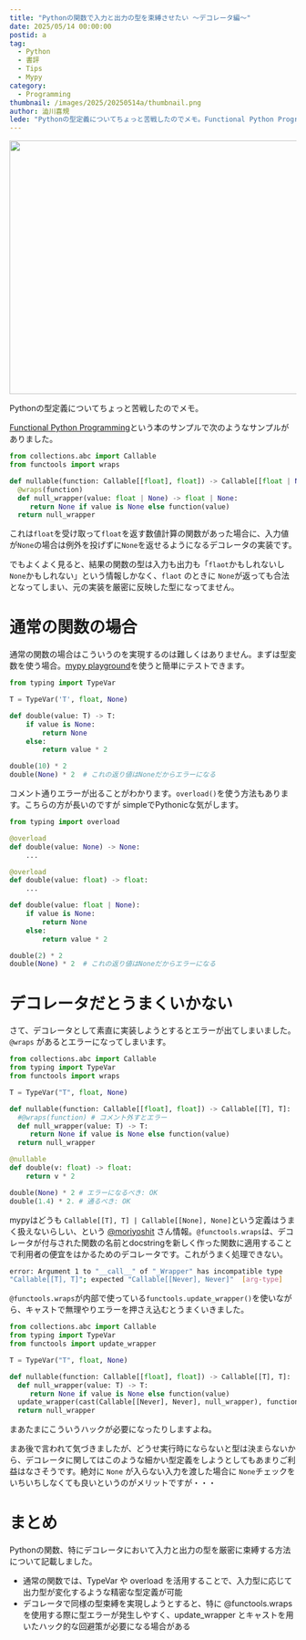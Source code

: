 ```yaml
---
title: "Pythonの関数で入力と出力の型を束縛させたい 〜デコレータ編〜"
date: 2025/05/14 00:00:00
postid: a
tag:
  - Python
  - 書評
  - Tips
  - Mypy
category:
  - Programming
thumbnail: /images/2025/20250514a/thumbnail.png
author: 澁川喜規
lede: "Pythonの型定義についてちょっと苦戦したのでメモ。Functional Python Programmingという本のサンプルで次のようなサンプルがありました。"
---
```


<img src="/images/2025/20250514a/python.png" alt="" width="715" height="445">

Pythonの型定義についてちょっと苦戦したのでメモ。

[Functional Python Programming](https://www.amazon.co.jp/-/en/Steven-F-Lott/dp/1803232579)という本のサンプルで次のようなサンプルがありました。

```py
from collections.abc import Callable
from functools import wraps

def nullable(function: Callable[[float], float]) -> Callable[[float | None], float | None]:
  @wraps(function)
  def null_wrapper(value: float | None) -> float | None:
     return None if value is None else function(value)
  return null_wrapper
```

これは``float``を受け取って``float``を返す数値計算の関数があった場合に、入力値が``None``の場合は例外を投げずに``None``を返せるようになるデコレータの実装です。

でもよくよく見ると、結果の関数の型は入力も出力も「``flaot``かもしれないし``None``かもしれない」という情報しかなく、``flaot`` のときに ``None``が返っても合法となってしまい、元の実装を厳密に反映した型になってません。

# 通常の関数の場合

通常の関数の場合はこういうのを実現するのは難しくはありません。まずは型変数を使う場合。[mypy playground](https://mypy-play.net/?mypy=latest&python=3.13)を使うと簡単にテストできます。

```py
from typing import TypeVar

T = TypeVar('T', float, None)

def double(value: T) -> T:
    if value is None:
        return None
    else:
        return value * 2

double(10) * 2
double(None) * 2  # これの返り値はNoneだからエラーになる
```

コメント通りエラーが出ることがわかります。`overload()`を使う方法もあります。こちらの方が長いのですが simpleでPythonicな気がします。

```py
from typing import overload

@overload
def double(value: None) -> None:
    ...

@overload
def double(value: float) -> float:
    ...

def double(value: float | None):
    if value is None:
        return None
    else:
        return value * 2

double(2) * 2
double(None) * 2  # これの返り値はNoneだからエラーになる
```

# デコレータだとうまくいかない

さて、デコレータとして素直に実装しようとするとエラーが出てしまいました。 ``@wraps`` があるとエラーになってしまいます。

```py
from collections.abc import Callable
from typing import TypeVar
from functools import wraps

T = TypeVar("T", float, None)

def nullable(function: Callable[[float], float]) -> Callable[[T], T]:
  #@wraps(function) # コメント外すとエラー
  def null_wrapper(value: T) -> T:
     return None if value is None else function(value)
  return null_wrapper

@nullable
def double(v: float) -> float:
    return v * 2

double(None) * 2 # エラーになるべき: OK
double(1.4) * 2. # 通るべき: OK
```

mypyはどうも `Callable[[T], T] | Callable[[None], None]`という定義はうまく扱えないらしい、という [@moriyoshit](https://x.com/moriyoshit) さん情報。``@functools.wraps``は、デコレータが付与された関数の名前とdocstringを新しく作った関数に適用することで利用者の便宜をはかるためのデコレータです。これがうまく処理できない。

```sh
error: Argument 1 to "__call__" of "_Wrapper" has incompatible type
"Callable[[T], T]"; expected "Callable[[Never], Never]"  [arg-type]
```

``@functools.wraps``が内部で使っている``functools.update_wrapper()``を使いながら、キャストで無理やりエラーを押さえ込むとうまくいきました。

```py
from collections.abc import Callable
from typing import TypeVar
from functools import update_wrapper

T = TypeVar("T", float, None)

def nullable(function: Callable[[float], float]) -> Callable[[T], T]:
  def null_wrapper(value: T) -> T:
     return None if value is None else function(value)
  update_wrapper(cast(Callable[[Never], Never], null_wrapper), function)
  return null_wrapper
```

まあたまにこういうハックが必要になったりしますよね。

まあ後で言われて気づきましたが、どうせ実行時にならないと型は決まらないから、デコレータに関してはこのような細かい型定義をしようとしてもあまりご利益はなさそうです。絶対に ``None`` が入らない入力を渡した場合に ``None``チェックをいちいちしなくても良いというのがメリットですが・・・

# まとめ

Pythonの関数、特にデコレータにおいて入力と出力の型を厳密に束縛する方法について記載しました。

- 通常の関数では、TypeVar や overload を活用することで、入力型に応じて出力型が変化するような精密な型定義が可能
- デコレータで同様の型束縛を実現しようとすると、特に @functools.wraps を使用する際に型エラーが発生しやすく、update_wrapper とキャストを用いたハック的な回避策が必要になる場合がある
